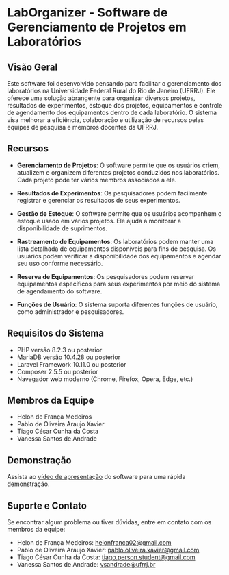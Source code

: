 # LabOrganizer - Software de Gerenciamento de Projetos em Laboratórios 


## Visão Geral

Este software foi desenvolvido pensando para facilitar o gerenciamento dos laboratórios na Universidade Federal Rural do Rio de Janeiro (UFRRJ). Ele oferece uma solução abrangente para organizar diversos projetos, resultados de experimentos, estoque dos projetos, equipamentos e controle de agendamento dos equipamentos dentro de cada laboratório. O sistema visa melhorar a eficiência, colaboração e utilização de recursos pelas equipes de pesquisa e membros docentes da UFRRJ.

## Recursos

- **Gerenciamento de Projetos**: O software permite que os usuários criem, atualizem e organizem diferentes projetos conduzidos nos laboratórios. Cada projeto pode ter vários membros associados a ele.

- **Resultados de Experimentos**: Os pesquisadores podem facilmente registrar e gerenciar os resultados de seus experimentos.
  
- **Gestão de Estoque**: O software permite que os usuários acompanhem o estoque usado em vários projetos. Ele ajuda a monitorar a disponibilidade de suprimentos.

- **Rastreamento de Equipamentos**: Os laboratórios podem manter uma lista detalhada de equipamentos disponíveis para fins de pesquisa. Os usuários podem verificar a disponibilidade dos equipamentos e agendar seu uso conforme necessário.

- **Reserva de Equipamentos**: Os pesquisadores podem reservar equipamentos específicos para seus experimentos por meio do sistema de agendamento do software. 

- **Funções de Usuário**: O sistema suporta diferentes funções de usuário, como administrador e pesquisadores.


## Requisitos do Sistema

- PHP versão 8.2.3 ou posterior
- MariaDB versão 10.4.28 ou posterior
- Laravel Framework 10.11.0 ou posterior
- Composer 2.5.5 ou posterior
- Navegador web moderno (Chrome, Firefox, Opera, Edge, etc.)

## Membros da Equipe

- Helon de França Medeiros
- Pablo de Oliveira Araujo Xavier
- Tiago César Cunha da Costa
- Vanessa Santos de Andrade

## Demonstração

Assista ao [vídeo de apresentação](https://youtu.be/zgtNbyfpTfk) do software para uma rápida demonstração.

## Suporte e Contato

Se encontrar algum problema ou tiver dúvidas, entre em contato com os membros da equipe:

- Helon de França Medeiros: helonfranca02@gmail.com
- Pablo de Oliveira Araujo Xavier: pablo.oliveira.xavier@gmail.com
- Tiago César Cunha da Costa: tiago.person.student@gmail.com
- Vanessa Santos de Andrade: vsandrade@ufrrj.br

